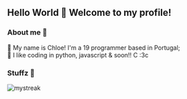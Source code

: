## Hello World 🦴 Welcome to my profile!
### About me 💁
🖤 My name is Chloe! I'm a 19 programmer based in Portugal;<br>
💙 I like coding in python, javascript & soon!! C :3c

### Stuffz 🐶

<img src="https://github-readme-streak-stats.herokuapp.com/?user=desiringly&theme=tokyonight" alt="mystreak"/>
